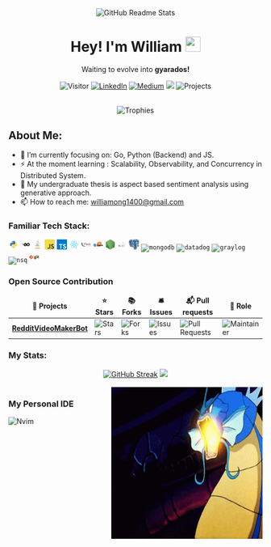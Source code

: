 <p align="center">
 <img width="100px" src="avatar.jpg" align="center" alt="GitHub Readme Stats" />
 <h1 align="center">Hey! I'm William <img src="https://raw.githubusercontent.com/Pocco81/Pocco81/main/assets/hi.gif?raw=true" width="30px" height="30px"></h1>
 <p align="center">Waiting to evolve into <b>gyarados!</b></p>
</p>
  <p align="center">
  <img src="https://visitor-badge.glitch.me/badge?page_id=github.com/William9923" alt="Visitor">
    <a href="https://www.linkedin.com/in/williamong9923/" target="_blank"><img src="https://img.shields.io/badge/LinkedIn-%230077B5.svg?&style=flat&logo=linkedin&logoColor=white" alt="LinkedIn"></a>
<a href="https://medium.com/@williamong1400" target="_blank"><img src="https://img.shields.io/badge/Medium-gray.svg?&style=flat&logo=medium&logoColor=white" alt="Medium"></a>
<a href="https://williamong.vercel.app" target="_blank"><img src="https://img.shields.io/static/v1?label=Website&message=williamong&color=%230076D6&style=flat-square&logo=firefox" /></a>
<img src="https://img.shields.io/badge/Projects-8-yellow?&style=flat" alt="Projects"/>
    <br />
    <br />
  </p>
<p align="center">
  <img alig src="https://github-profile-trophy.vercel.app/?username=Pocco81&theme=onedark&&margin-w=12&column=6&rank=SSS,SS,S,AAA,AA,A,B,C&no-frame=true" alt="Trophies" />
</p>

<h2><strong>About Me:</strong></h2>

- 🔭 I’m currently focusing  on: Go, Python (Backend) and JS.
- ⚡ At the moment learning : Scalability, Observability, and Concurrency in Distributed System.
- 🌱 My undergraduate thesis is aspect based sentiment analysis using generative approach.
- 📫 How to reach me: williamong1400@gmail.com

<h3><strong>Familiar Tech Stack:</strong></h3>
<code><img height="20" src="https://raw.githubusercontent.com/github/explore/80688e429a7d4ef2fca1e82350fe8e3517d3494d/topics/python/python.png" alt="python"></code>  
<code><img height="20" src="https://raw.githubusercontent.com/github/explore/80688e429a7d4ef2fca1e82350fe8e3517d3494d/topics/go/go.png" alt="go"></code>
<code><img height="20" src="https://raw.githubusercontent.com/github/explore/5b3600551e122a3277c2c5368af2ad5725ffa9a1/topics/java/java.png" alt="java"></code>
<code><img height="20" src="https://raw.githubusercontent.com/github/explore/80688e429a7d4ef2fca1e82350fe8e3517d3494d/topics/javascript/javascript.png" alt="javascript"></code>
<code><img height="20" src="https://raw.githubusercontent.com/github/explore/80688e429a7d4ef2fca1e82350fe8e3517d3494d/topics/typescript/typescript.png" alt="typescript"></code>
<code><img height="20" src="https://raw.githubusercontent.com/github/explore/80688e429a7d4ef2fca1e82350fe8e3517d3494d/topics/react/react.png" alt="react"></code>
<code><img height="20" src="https://raw.githubusercontent.com/github/explore/80688e429a7d4ef2fca1e82350fe8e3517d3494d/topics/flask/flask.png" alt="flask"></code>
<code><img height="20" src="https://raw.githubusercontent.com/github/explore/80688e429a7d4ef2fca1e82350fe8e3517d3494d/topics/scikit-learn/scikit-learn.png" alt="machine learning"></code>
<code><img height="20" src="https://raw.githubusercontent.com/github/explore/80688e429a7d4ef2fca1e82350fe8e3517d3494d/topics/nodejs/nodejs.png" alt="nodejs"></code>
<code><img height="20" src="https://raw.githubusercontent.com/github/explore/80688e429a7d4ef2fca1e82350fe8e3517d3494d/topics/mysql/mysql.png" alt="mysql"></code>
<code><img height="20" src="https://raw.githubusercontent.com/github/explore/80688e429a7d4ef2fca1e82350fe8e3517d3494d/topics/postgresql/postgresql.png" alt="postgresql"></code>
<code><img height="20" src="https://raw.githubusercontent.com/mongodb/mongo/b916a2ed3affa06b99ff57b0d13eed611232e04a/docs/leaf.svg" alt="mongodb"></code>
<code><img height="20" src="https://www.drupal.org/files/datadog-logo-purple.png" alt="datadog"></code>
<code><img height="20" src="https://avatars.githubusercontent.com/u/474892?s=200&v=4" alt="graylog"></code>
<code><img height="20" src="https://camo.githubusercontent.com/35df65972dd10241edb2bdbd1f49f7f52b83f909b32d91f76aa6bd0c6b976ea5/68747470733a2f2f6e73712e696f2f7374617469632f696d672f6e73715f626c75652e706e67" alt="nsq"></code>
<code><img height="20" src="https://raw.githubusercontent.com/github/explore/80688e429a7d4ef2fca1e82350fe8e3517d3494d/topics/git/git.png" alt="git"></code>

<h3><strong>Open Source Contribution</strong></h3>

<table>
  <thead align="center">
    <tr border: none;>
      <td><b>🎁 Projects</b></td>
      <td><b>⭐ Stars</b></td>
      <td><b>📚 Forks</b></td>
      <td><b>🛎 Issues</b></td>
      <td><b>📬 Pull requests</b></td>
     <td><b>💼 Role</b></td>
    </tr>
  </thead>
  <tbody>
    <tr>
      <td><a href="https://github.com/elebumm/RedditVideoMakerBot"><b>RedditVideoMakerBot</b></a></td>
      <td><img alt="Stars" src="https://img.shields.io/github/stars/elebumm/RedditVideoMakerBot?style=flat-square&labelColor=343b41"/></td>
      <td><img alt="Forks" src="https://img.shields.io/github/forks/elebumm/RedditVideoMakerBot?style=flat-square&labelColor=343b41"/></td>
      <td><img alt="Issues" src="https://img.shields.io/github/issues/elebumm/RedditVideoMakerBot?style=flat-square&labelColor=343b41"/></td>
      <td><img alt="Pull Requests" src="https://img.shields.io/github/issues-pr/elebumm/RedditVideoMakerBot?style=flat-square&labelColor=343b41"/></td>
     <td><img alt="Maintainer" src="https://img.shields.io/badge/role-Contributor-green"/></td>
    </tr>
  </tbody>
</table>




<h3><strong>My Stats:</strong></h3>
<div align="center"> 
<a href="https://git.io/streak-stats"><img src="http://github-readme-streak-stats.herokuapp.com?user=William9923&amp;theme=github-dark-blue&amp;hide_border=true" alt="GitHub Streak"></a>

<a href="https://github.com/William9923">
  <img src="https://github-readme-stats.vercel.app/api?username=William9923&show_icons=true&title_color=ffffff&icon_color=34abeb&text_color=daf7dc&bg_color=151515&theme=dark" /></a>
  </div> 
<br/>  
<img align="right" height=300px width=300px alt="Catpuccino gif" src="pokemon-gyarados.gif" />

<h3><strong>My Personal IDE </strong></h3>

![Nvim](https://github-readme-stats.vercel.app/api/pin/?username=William9923&repo=gyarados.nvim&show_owner=true)

